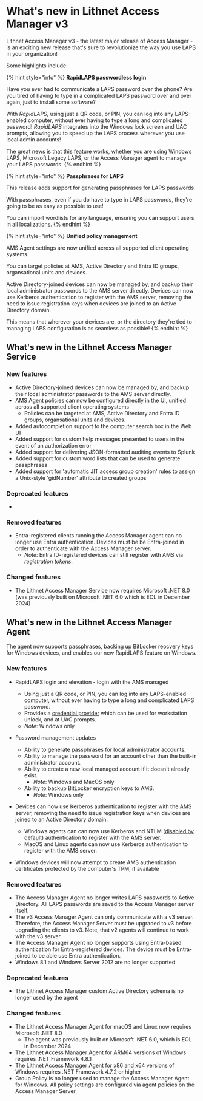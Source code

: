 # What's new in Lithnet Access Manager v3
Lithnet Access Manager v3 - the latest major release of Access Manager - is an exciting new release that's sure to revolutionize the way you use LAPS in your organization!

Some highlights include:

{% hint style="info" %}
__RapidLAPS passwordless login__

Have you ever had to communicate a LAPS password over the phone? Are you tired of having to type in a complicated LAPS password over and over again, just to install some software?

With *RapidLAPS*, using just a QR code, or PIN, you can log into any LAPS-enabled computer, without ever having to type a long and complicated password! *RapidLAPS* integrates into the Windows lock screen and UAC prompts, allowing you to speed up the LAPS process wherever you use local admin accounts!

The great news is that this feature works, whether you are using Windows LAPS, Microsoft Legacy LAPS, or the Access Manager agent to manage your LAPS passwords.
{% endhint %}

{% hint style="info" %}
__Passphrases for LAPS__

This release adds support for generating passphrases for LAPS passwords.

With passphrases, even if you do have to type in LAPS passwords, they're going to be as easy as possible to use!

You can import wordlists for any language, ensuring you can support users in all localizations.
{% endhint %}

{% hint style="info" %}
__Unified policy management__

AMS Agent settings are now unified across all supported client operating systems.

You can target policies at AMS, Active Directory and Entra ID groups, organsational units and devices.

Active Directory-joined devices can now be managed by, and backup their local administrator passwords to the AMS server directly. Devices can now use Kerberos authentication to register with the AMS server, removing the need to issue registration keys when devices are joined to an Active Directory domain.

This means that wherever your devices are, or the directory they're tied to - managing LAPS configuration is as seamless as possible!
{% endhint %}

## What's new in the Lithnet Access Manager Service

### New features
* Active Directory-joined devices can now be managed by, and backup their local administrator passwords to the AMS server directly.
* AMS Agent policies can now be configured directly in the UI, unified across all supported client operating systems
  * Policies can be targeted at AMS, Active Directory and Entra ID groups, organsational units and devices.
* Added autocompletion support to the computer search box in the Web UI
* Added support for custom help messages presented to users in the event of an authorization error
* Added support for delivering JSON-formatted auditing events to Splunk
* Added support for custom word lists that can be used to generate passphrases
* Added support for 'automatic JIT access group creation' rules to assign a Unix-style 'gidNumber' attribute to created groups

### Deprecated features
* 

### Removed features
* Entra-registered clients running the Access Manager agent can no longer use Entra authentication. Devices must be be Entra-joined in order to authenticate with the Access Manager server.
  * *Note*: Entra ID-registered devices can still register with AMS via *registration tokens*.

### Changed features
* The Lithnet Access Manager Service now requires Microsoft .NET 8.0 (was previously built on Microsoft .NET 6.0 which is EOL in December 2024)

## What's new in the Lithnet Access Manager Agent
The agent now supports passphrases, backing up BitLocker reocvery keys for Windows devices, and enables our new RapidLAPS feature on Windows.

### New features
* RapidLAPS login and elevation - login with the AMS managed
  * Using just a QR code, or PIN, you can log into any LAPS-enabled computer, without ever having to type a long and complicated LAPS password.
  * Provides a [credential provider](https://learn.microsoft.com/en-us/windows/win32/secauthn/credential-providers-in-windows) which can be used for workstation unlock, and at UAC prompts.
  * *Note*: Windows only
* Password management updates
    * Ability to generate passphrases for local administrator accounts.
    * Ability to manage the password for an account other than the built-in administrator account.
    * Ability to create a new local managed account if it doesn't already exist.
        * *Note*: Windows and MacOS only
    * Ability to backup BitLocker encryption keys to AMS.
        * *Note*: Windows only
* Devices can now use Kerberos authentication to register with the AMS server, removing the need to issue registration keys when devices are joined to an Active Directory domain.
  * Windows agents can can now use Kerberos and NTLM ([disabled by default](https://learn.microsoft.com/en-us/windows/whats-new/deprecated-features#deprecated-features)) authentication to register with the AMS server.
  * MacOS and Linux agents can now use Kerberos authentication to register with the AMS server.

* Windows devices will now attempt to create AMS authentication certificates protected by the computer's TPM, if available

### Removed features
* The Access Manager Agent no longer writes LAPS passwords to Active Directory. All LAPS passwords are saved to the Access Manager server itself.
* The v3 Access Manager Agent can only communicate with a v3 server. Therefore, the Access Manager Server must be upgraded to v3 before upgrading the clients to v3. Note, that v2 agents will continue to work with the v3 server.
* The Access Manager Agent no longer supports using Entra-based authentication for Entra-registered devices. The device must be Entra-joined to be able use Entra authentication.
* Windows 8.1 and Windows Server 2012 are no longer supported. 

### Deprecated features
* The Lithnet Access Manager custom Active Directory schema is no longer used by the agent

### Changed features
* The Lithnet Access Manager Agent for macOS and Linux now requires Microsoft .NET 8.0
  * The agent was previously built on Microsoft .NET 6.0, which is EOL in December 2024
* The Lithnet Access Manager Agent for ARM64 versions of Windows requires .NET Framework 4.8.1
* The Lithnet Access Manager Agent for x86 and x64 versions of Windows requires .NET Framework 4.7.2 or higher
* Group Policy is no longer used to manage the Access Manager Agent for Windows. All policy settings are configured via agent policies on the Access Manager Server